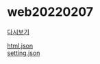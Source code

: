 # web20220207

<!-- comment -->

[다시보기](https://skku0-my.sharepoint.com/:f:/g/personal/b0s0e0_skku_edu/EmGg2RSxuTtAvh24aYrbUVoBXcKPTdRPXE2XmkZnlELO_g)  


[html.json](https://gist.githubusercontent.com/sebaek/91f4df86e2506cb226986d8be75ffca5/raw/9409b03d261cfe0577c18c3fe7a09140aa4f5369/html.json)  
[setting.json](https://gist.githubusercontent.com/sebaek/33feb81b891ffa41b92eaf48127ace7c/raw/e96d04824983288b96eabbd2ad9035fb888a8813/setting.json)  
